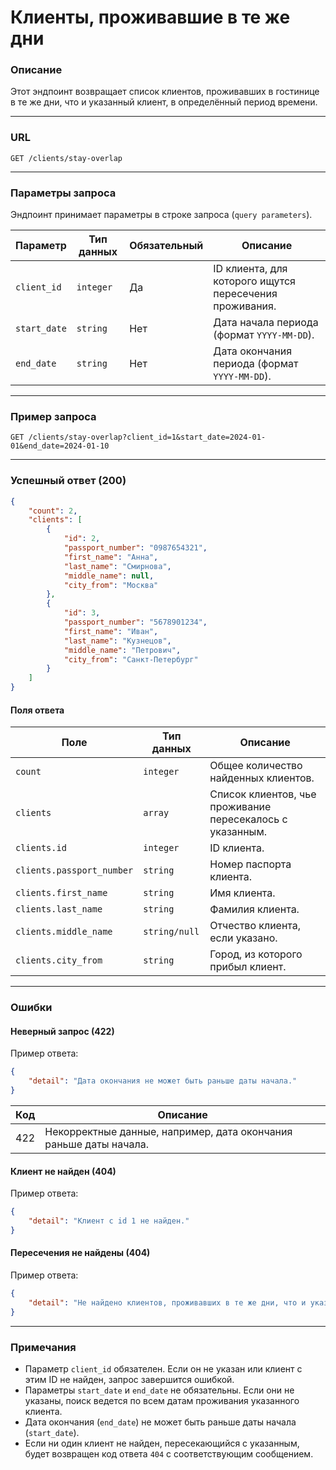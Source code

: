 # Клиенты, проживавшие в те же дни

### Описание

Этот эндпоинт возвращает список клиентов, проживавших в гостинице в те же дни, что и указанный клиент, в определённый период времени.

---

### URL

`GET /clients/stay-overlap`

---

### Параметры запроса

Эндпоинт принимает параметры в строке запроса (`query parameters`).

| Параметр     | Тип данных | Обязательный | Описание                                                                 |
|--------------|------------|--------------|--------------------------------------------------------------------------|
| `client_id`  | `integer`  | Да           | ID клиента, для которого ищутся пересечения проживания.                  |
| `start_date` | `string`   | Нет          | Дата начала периода (формат `YYYY-MM-DD`).                               |
| `end_date`   | `string`   | Нет          | Дата окончания периода (формат `YYYY-MM-DD`).                            |

---

### Пример запроса

```http
GET /clients/stay-overlap?client_id=1&start_date=2024-01-01&end_date=2024-01-10
```

---

### Успешный ответ (200)

```json
{
    "count": 2,
    "clients": [
        {
            "id": 2,
            "passport_number": "0987654321",
            "first_name": "Анна",
            "last_name": "Смирнова",
            "middle_name": null,
            "city_from": "Москва"
        },
        {
            "id": 3,
            "passport_number": "5678901234",
            "first_name": "Иван",
            "last_name": "Кузнецов",
            "middle_name": "Петрович",
            "city_from": "Санкт-Петербург"
        }
    ]
}
```

#### Поля ответа

| Поле              | Тип данных    | Описание                                                       |
|--------------------|---------------|---------------------------------------------------------------|
| `count`            | `integer`     | Общее количество найденных клиентов.                          |
| `clients`          | `array`       | Список клиентов, чье проживание пересекалось с указанным.      |
| `clients.id`       | `integer`     | ID клиента.                                                   |
| `clients.passport_number` | `string` | Номер паспорта клиента.                                       |
| `clients.first_name`       | `string` | Имя клиента.                                                  |
| `clients.last_name`        | `string` | Фамилия клиента.                                              |
| `clients.middle_name`      | `string/null` | Отчество клиента, если указано.                              |
| `clients.city_from`        | `string` | Город, из которого прибыл клиент.                            |

---

### Ошибки

#### Неверный запрос (422)

Пример ответа:

```json
{
    "detail": "Дата окончания не может быть раньше даты начала."
}
```

| Код   | Описание                                                         |
|-------|-----------------------------------------------------------------|
| 422   | Некорректные данные, например, дата окончания раньше даты начала. |

#### Клиент не найден (404)

Пример ответа:

```json
{
    "detail": "Клиент с id 1 не найден."
}
```

#### Пересечения не найдены (404)

Пример ответа:

```json
{
    "detail": "Не найдено клиентов, проживавших в те же дни, что и указанный клиент."
}
```

---

### Примечания

- Параметр `client_id` обязателен. Если он не указан или клиент с этим ID не найден, запрос завершится ошибкой.
- Параметры `start_date` и `end_date` не обязательны. Если они не указаны, поиск ведется по всем датам проживания указанного клиента.
- Дата окончания (`end_date`) не может быть раньше даты начала (`start_date`).
- Если ни один клиент не найден, пересекающийся с указанным, будет возвращен код ответа `404` с соответствующим сообщением.